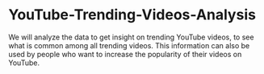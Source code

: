 # YouTube-Trending-Videos-Analysis
We will analyze the data to get insight on trending YouTube videos, to see what is common among all trending videos. This information can also be used by people who want to increase the popularity of their videos on YouTube.

